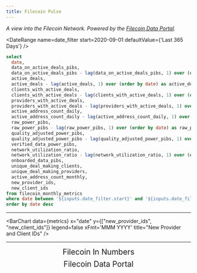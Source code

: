 ```yaml
---
title: Filecoin Pulse
---
```


_A view into the Filecoin Network. Powered by the [Filecoin Data Portal](https://filecoindataportal.xyz/)._

<DateRange
  name=date_filter
  start=2020-09-01
  defaultValue={'Last 365 Days'}
/>

```sql metrics
select
  date,
  data_on_active_deals_pibs,
  data_on_active_deals_pibs - lag(data_on_active_deals_pibs, 1) over (order by date) as data_on_active_deals_pibs_mom,
  active_deals,
  active_deals - lag(active_deals, 1) over (order by date) as active_deals_mom,
  clients_with_active_deals,
  clients_with_active_deals - lag(clients_with_active_deals, 1) over (order by date) as clients_with_active_deals_mom,
  providers_with_active_deals,
  providers_with_active_deals - lag(providers_with_active_deals, 1) over (order by date) as providers_with_active_deals_mom,
  active_address_count_daily,
  active_address_count_daily - lag(active_address_count_daily, 1) over (order by date) as active_address_count_daily_mom,
  raw_power_pibs,
  raw_power_pibs - lag(raw_power_pibs, 1) over (order by date) as raw_power_pibs_mom,
  quality_adjusted_power_pibs,
  quality_adjusted_power_pibs - lag(quality_adjusted_power_pibs, 1) over (order by date) as quality_adjusted_power_pibs_mom,
  verified_data_power_pibs,
  network_utilization_ratio,
  network_utilization_ratio - lag(network_utilization_ratio, 1) over (order by date) as network_utilization_ratio_mom,
  onboarded_data_pibs,
  unique_deal_making_clients,
  unique_deal_making_providers,
  active_address_count_monthly,
  new_provider_ids,
  new_client_ids
from filecoin_monthly_metrics
where date between '${inputs.date_filter.start}' and '${inputs.date_filter.end}'
order by date desc
```

<Grid cols=4>

<BigValue
  title="Data on Active Deals"
  value=data_on_active_deals_pibs
  data={metrics}
  comparison=data_on_active_deals_pibs_mom
  comparisonTitle="MoM"
  fmt="pibs"
/>

<BigValue
  title="Active Deals"
  data={metrics}
  value=active_deals
  comparison=active_deals_mom
  comparisonTitle="MoM"
/>

<BigValue
  title="Clients with Active Deals"
  data={metrics}
  value=clients_with_active_deals
  comparison=clients_with_active_deals_mom
  comparisonTitle="MoM"
/>

<BigValue
  title="Providers with Active Deals"
  data={metrics}
  value=providers_with_active_deals
  comparison=providers_with_active_deals_mom
  comparisonTitle="MoM"
/>

<BigValue
  title="Daily Active Addresses"
  data={metrics}
  value=active_address_count_daily
  comparison=active_address_count_daily_mom
  comparisonTitle="MoM"
/>

<BigValue
  title="Raw Power"
  data={metrics}
  value=raw_power_pibs
  comparison=raw_power_pibs_mom
  comparisonTitle="MoM"
  fmt="pibs"
/>

<BigValue
  title="Quality Adjusted Power"
  data={metrics}
  value=quality_adjusted_power_pibs
  comparison=quality_adjusted_power_pibs_mom
  comparisonTitle="MoM"
  fmt="pibs"
/>

<BigValue
  title="Network Utilization"
  data={metrics}
  value=network_utilization_ratio
  comparison=network_utilization_ratio_mom
  comparisonTitle="MoM"
  fmt='00.0%'
/>

</Grid>

---

<BarChart
  data={metrics}
  x=date
  y=onboarded_data_pibs
  title="Data Onboarding"
  xFmt='MMM YYYY'
  yFmt="pibs"
/>

<Grid cols=2>

<BarChart
  data={metrics}
  x="date"
  y="unique_deal_making_clients"
  xFmt='MMM YYYY'
  title="Clients Making Deals"
/>

<BarChart
  data={metrics}
  x="date"
  y="clients_with_active_deals"
  xFmt='MMM YYYY'
  title="Clients With Active Deals"
/>

<BarChart
  data={metrics}
  x="date"
  y="unique_deal_making_providers"
  xFmt='MMM YYYY'
  title="Providers Making Deals"
/>

<BarChart
  data={metrics}
  x="date"
  y="providers_with_active_deals"
  xFmt='MMM YYYY'
  title="Providers With Active Deals"
/>

<BarChart
  data={metrics}
  x="date"
  y="active_address_count_monthly"
  xFmt='MMM YYYY'
  title="Active Address Count Monthly"
/>

<BarChart
  data={metrics}
  x="date"
  y={["new_provider_ids", "new_client_ids"]}
  legend=false
  xFmt='MMM YYYY'
  title="New Provider and Client IDs"
/>

</Grid>

<Grid cols=3>

<AreaChart
  data={metrics}
  x="date"
  y="raw_power_pibs"
  xFmt='MMM YYYY'
  title="Raw Power"
  fmt="pibs"
/>

<AreaChart
  data={metrics}
  x="date"
  y="quality_adjusted_power_pibs"
  xFmt='MMM YYYY'
  title="Quality Adjusted Power"
  fmt="pibs"
/>

<AreaChart
  data={metrics}
  x="date"
  y="verified_data_power_pibs"
  xFmt='MMM YYYY'
  title="Verified Data Power"
  fmt="pibs"
/>

</Grid>

<LastRefreshed/>

---

<Grid cols=2>

<LinkButton url='https://numbers.filecoindataportal.xyz/'>
  <p style="font-size: 1.3rem; text-align: center; margin: 0.5rem 0;">
    Filecoin In Numbers
  </p>
</LinkButton>

<LinkButton url='https://filecoindataportal.xyz/'>
  <p style="font-size: 1.3rem; text-align: center; margin: 0.5rem 0;">
    Filecoin Data Portal
  </p>
</LinkButton>

</Grid>
